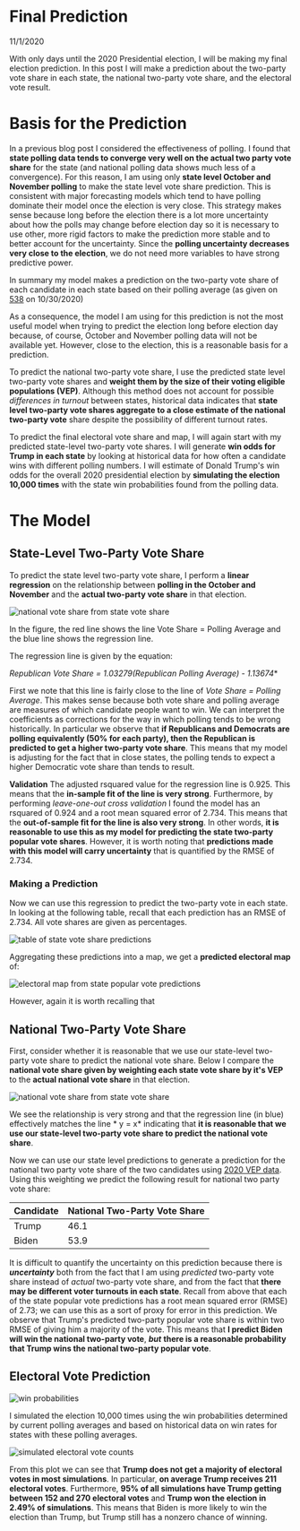 # Final Prediction

11/1/2020

With only days until the 2020 Presidential election, I will be making my final election prediction. In this post I will make a prediction about the two-party vote share in each state, the national two-party vote share, and the electoral vote result. 


# Basis for the Prediction

In a previous blog post I considered the effectiveness of polling. I found that **state polling data tends to converge very well on the actual two party vote share** for the state (and national polling data shows much less of a convergence). For this reason, I am using only **state level October and November polling** to make the state level vote share prediction. This is consistent with major forecasting models which tend to have polling dominate their model once the election is very close. This strategy makes sense because long before the election there is a lot more uncertainty about how the polls may change before election day so it is necessary to use other, more rigid factors to make the prediction more stable and to better account for the uncertainty. Since the **polling uncertainty decreases very close to the election**, we do not need more variables to have strong predictive power.

In summary my model makes a prediction on the two-party vote share of each candidate in each state based on their polling average (as given on [538](https://projects.fivethirtyeight.com/polls/president-general/national/) on 10/30/2020)

As a consequence, the model I am using for this prediction is not the most useful model when trying to predict the election long before election day because, of course, October and November polling data will not be available yet. However, close to the election, this is a reasonable basis for a prediction.

To predict the national two-party vote share, I use the predicted state level two-party vote shares and **weight them by the size of their voting eligible populations (VEP)**. Although this method does not account for possible *differences in turnout* between states, historical data indicates that **state level two-party vote shares aggregate to a close estimate of the national two-party vote** share despite the possibility of different turnout rates.

To predict the final electoral vote share and map, I will again start with my predicted state-level two-party vote shares. I will generate **win odds for Trump in each state** by looking at historical data for how often a candidate wins with different polling numbers. I will estimate of Donald Trump's win odds for the overall 2020 presidential election by **simulating the election 10,000 times** with the state win probabilities found from the polling data.

# The Model

## State-Level Two-Party Vote Share

To predict the state level two-party vote share, I perform a **linear regression** on the relationship between **polling in the October and November** and the **actual two-party vote share** in that election.

![national vote share from state vote share](../figures/polling_vs_actual.png)

In the figure, the red line shows the line Vote Share = Polling Average and the blue line shows the regression line.

The regression line is given by the equation:

**Republican Vote Share = 1.03279*(Republican Polling Average) - 1.13674**

First we note that this line is fairly close to the line of *Vote Share = Polling Average*. This makes sense because both vote share and polling average are measures of which candidate people want to win. We can interpret the coefficients as corrections for the way in which polling tends to be wrong historically. In particular we observe that **if Republicans and Democrats are polling equivalently (50% for each party), then the Republican is predicted to get a higher two-party vote share**. This means that my model is adjusting for the fact that in close states, the polling tends to expect a higher Democratic vote share than tends to result. 

**Validation**
The adjusted rsquared value for the regression line is 0.925. This means that the **in-sample fit of the line is very strong**. Furthermore, by performing *leave-one-out cross validation* I found the model has an rsquared of 0.924 and a root mean squared error of 2.734. This means that the **out-of-sample fit for the line is also very strong**. In other words, **it is reasonable to use this as my model for predicting the state two-party popular vote shares**. However, it is worth noting that **predictions made with this model will carry uncertainty** that is quantified by the RMSE of 2.734.


### Making a Prediction
Now we can use this regression to predict the two-party vote in each state. In looking at the following table, recall that each prediction has an RMSE of 2.734. All vote shares are given as percentages.

![table of state vote share predictions](../figures/table_state_predictions.png)

Aggregating these predictions into a map, we get a **predicted electoral map** of:

![electoral map from state popular vote predictions](../figures/polling_state_predictions.png)

However, again it is worth recalling that 

## National Two-Party Vote Share

First, consider whether it is reasonable that we use our state-level two-party vote share to predict the national vote share. Below I compare the **national vote share given by weighting each state vote share by it's VEP** to the **actual national vote share** in that election.

![national vote share from state vote share](../figures/national_votes_from_states.png)

We see the relationship is very strong and that the regression line (in blue) effectively matches the line * y = x* indicating that **it is reasonable that we use our state-level two-party vote share to predict the national vote share**.

Now we can use our state level predictions to generate a prediction for the national two party vote share of the two candidates using [2020 VEP data](http://www.electproject.org/2020g). Using this weighting we predict the following result for national two party vote share:

| Candidate | National Two-Party Vote Share |
|-----------|-------------------------------|
| Trump     | 46.1                          |
| Biden     | 53.9                          |

It is difficult to quantify the uncertainty on this prediction because there is ***uncertainty*** both from the fact that I am using *predicted* two-party vote share instead of *actual* two-party vote share, and from the fact that **there may be different voter turnouts in each state**. Recall from above that each of the state popular vote predictions has a root mean squared error (RMSE) of 2.73; we can use this as a sort of proxy for error in this prediction. We observe that Trump's predicted two-party popular vote share is within two RMSE of giving him a majority of the vote. This means that **I predict Biden will win the national two-party vote**, ***but*** **there is a reasonable probability that Trump wins the national two-party popular vote**.

## Electoral Vote Prediction

![win probabilities](../figures/win_probabilities.png)

I simulated the election 10,000 times using the win probabilities determined by current polling averages and based on historical data on win rates for states with these polling averages.

![simulated electoral vote counts](../figures/simulated_electoral_vote.png)

From this plot we can see that **Trump does not get a majority of electoral votes in most simulations**. In particular, **on average Trump receives 211 electoral votes**. Furthermore, **95% of all simulations have Trump getting between 152 and 270 electoral votes** and **Trump won the election in 2.49% of simulations**. This means that Biden is more likely to win the election than Trump, but Trump still has a nonzero chance of winning.

